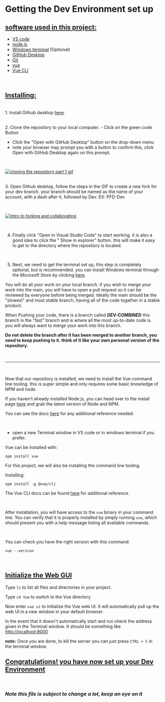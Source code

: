 # Getting the Dev Environment set up

## <u> **software used in this project:**</u>

- [VS code](https://code.visualstudio.com/)
- [node.js](https://nodejs.org/en/download/)
- [Windows terminal](https://www.microsoft.com/en-ca/p/windows-terminal/9n0dx20hk701?rtc=1#activetab=pivot:overviewtab) (Optional)
- [GitHub Desktop](https://desktop.github.com/)
- [Git](https://git-scm.com/downloads)
- [vue](https://vuejs.org/v2/guide/installation.html)
- [Vue CLI](https://cli.vuejs.org/guide/installation.html)

<br>

## <u> **Installing:**</u>

<br>1. Install Github desktop [here](https://desktop.github.com/ "here").

<br>2. Clone the repository to your local computer. - Click on the green code Button 
- Click the "Open with GitHub Desktop" button on the drop-down menu 
- note your browser may prompt you with a button to confirm this, click Open with GitHub Desktop again on this prompt.

<br>

[![cloning the repository part 1 gif](https://media.discordapp.net/attachments/913259753948446720/913273808536883241/install_ins_1.gif?width=720&height=527 "cloning the repository part 1 gif")](http://https://media.discordapp.net/attachments/913259753948446720/913273808536883241/install_ins_1.gif?width=720&height=527 "cloning the repository part 1 gif")

<br>3. Open Github desktop, follow the steps in the GIF to create a new fork for your dev branch. your branch should be named as the name of your account, with a dash after it, followed by Dev. EX: PFD-Dev

<br>

[![Intro to forking and collaborating](https://media.discordapp.net/attachments/913259753948446720/913332772662288414/forking_-_intro_compressed.gif?width=720&height=514 "Intro to forking and collaborating")](https://cdn.discordapp.com/attachments/913259753948446720/913332772662288414/forking_-_intro_compressed.gif "Intro to forking and collaborating")

<br>

4. Finally click "Open in Visual Studio Code" to start working. it is also a good idea to click the " Show in explorer" button. this will make it easy to get to the directory where the repository is located.

<br>

5. Next, we need to get the terminal set up, this step is completely optional, but is recommended. you can install Windows terminal through the Microsoft Store by clicking [here](http://https://www.microsoft.com/en-ca/p/windows-terminal/9n0dx20hk701?SilentAuth=1&wa=wsignin1.0&rtc=1#activetab=pivot:overviewtab "here").

You will do all your work on your local branch. if you wish to merge your work into the main, you will have to open a pull request so it can be reviewed by everyone before being merged. ideally the main should be the "slowest" and most stable branch, having all of the code together in a stable product.

When Pushing your code, there is a branch called **DEV-COMBINED** this branch is the "fast" branch and is where all the most up-to-date code is. you will always want to merge your work into this branch.

**Do not delete the branch after it has been merged to another branch, you need to keep pushing to it. think of it like your own personal version of the repository.**

<br>

---

<br>

Now that our repository is installed, we need to install the Vue command line tooling. this is super simple and only requires some basic knowledge of NPM and node.

If you haven't already installed Node.js, you can head over to the install page [here](https://nodejs.org/en/download/) and grab the latest version of Node and NPM.

You can see the docs [here](https://vuejs.org/v2/guide/installation.html) for any additional reference needed.

<br>

- open a new Terminal window in VS code or in windows terminal if you prefer.

Vue can be installed with:

    npm install vue

For this project, we will also be installing the command line tooling.

Installing:

    npm install -g @vue/cli

The Vue CLI docs can be found [here](https://cli.vuejs.org/guide/installation.html) for additional reference.

<br>

After installation, you will have access to the `vue` binary in your command line. You can verify that it is properly installed by simply running `vue`, which should present you with a help message listing all available commands.

<br>

You can check you have the right version with this command:

    vue --version

<br>

## <u>Initialize the Web GUI</u>

Type `ls` to list all files and directories in your project.

Type `cd Vue` to switch to the Vue directory

Now enter `vue ui` to initialize the Vue web UI. It will automatically pull up the web UI in a new window in your default browser.

In the event that it doesn't automatically start and run check the address given in the Terminal window. It should be something like [http://localhost:8000](http://localhost:8000)

**note:** Once you are done, to kill the server you can just press `CTRL + C` in the terminal window.
<br>

## <u>Congratulations! you have now set up your Dev Environment</u>

<br>

### **_Note this file is subject to change a lot, keep an eye on it_**
